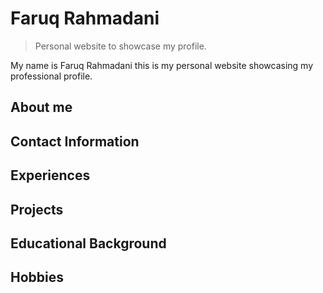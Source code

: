 # Faruq Rahmadani

> Personal website to showcase my profile.

My name is Faruq Rahmadani this is my personal website showcasing my professional profile.

## About me

## Contact Information

## Experiences

## Projects

## Educational Background

## Hobbies 
